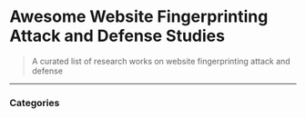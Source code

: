 # Awesome Website Fingerprinting Attack and Defense Studies
> A curated list of research works on website fingerprinting attack and defense

----
                    
### Categories
                    
